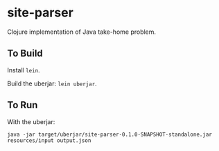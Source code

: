 # site-parser
Clojure implementation of Java take-home problem.

## To Build

Install `lein`.

Build the uberjar: `lein uberjar`.

## To Run

With the uberjar:
```
java -jar target/uberjar/site-parser-0.1.0-SNAPSHOT-standalone.jar resources/input output.json
```
